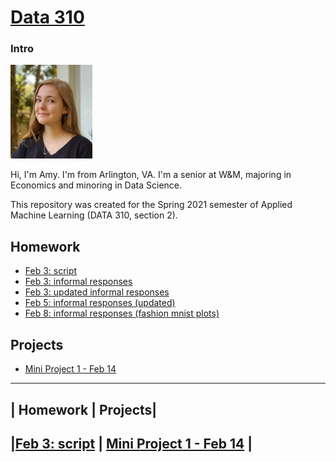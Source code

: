 # [Data 310](https://aehilla.github.io/data310_spring2021/)

### Intro
<img src="./image%20(2).jpg" width="131" height="150" />

Hi, I'm Amy. I'm from Arlington, VA. I'm a senior at W&M, majoring in Economics and minoring in Data Science. 

This repository was created for the Spring 2021 semester of Applied Machine Learning (DATA 310, section 2). 



## Homework
- [Feb 3: script](https://github.com/aehilla/data310_spring2021/blob/main/feb3_homework_script.py)
- [Feb 3: informal responses](https://aehilla.github.io/data310_spring2021/feb3_homework_responses.html)
- [Feb 3: updated informal responses](https://aehilla.github.io/data310_spring2021/feb3_responses_updated.html)
- [Feb 5: informal responses (updated)](https://aehilla.github.io/data310_spring2021/feb5_homework.html)
- [Feb 8: informal responses (fashion mnist plots)](https://aehilla.github.io/data310_spring2021/feb8_homework.html)

## Projects
 - [Mini Project 1 - Feb 14](https://aehilla.github.io/data310_spring2021/MiniProj1.html)
 
 ---------------------
 | Homework | Projects|
 ----------------------
 |[Feb 3: script](https://github.com/aehilla/data310_spring2021/blob/main/feb3_homework_script.py) | [Mini Project 1 - Feb 14](https://aehilla.github.io/data310_spring2021/MiniProj1.html) |
 -------------------------


